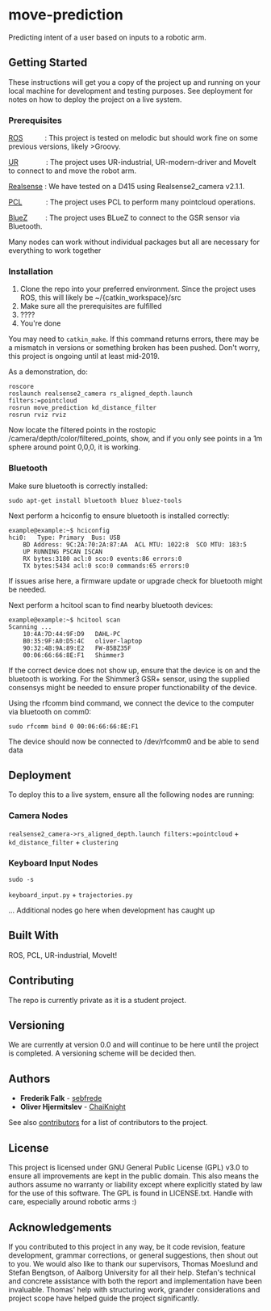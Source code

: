 # move-prediction
Predicting intent of a user based on inputs to a robotic arm.

## Getting Started

These instructions will get you a copy of the project up and running on your local machine for development and testing purposes. See deployment for notes on how to deploy the project on a live system.

### Prerequisites

[ROS](http://wiki.ros.org/ROS/Installation)&nbsp;&nbsp;&nbsp;&nbsp;&nbsp;&nbsp;&nbsp;&nbsp;&nbsp;&nbsp;&nbsp;: This project is tested on melodic but should work fine on some previous versions, likely >Groovy.

[UR](https://github.com/ros-industrial/universal_robot)&nbsp;&nbsp;&nbsp;&nbsp;&nbsp;&nbsp;&nbsp;&nbsp;&nbsp;&nbsp;&nbsp;&nbsp;&nbsp;&nbsp;: The project uses UR-industrial, UR-modern-driver and MoveIt to connect to and move the robot arm. 

[Realsense](https://github.com/IntelRealSense/librealsense/blob/master/doc/installation.md)&nbsp;: We have tested on a D415 using Realsense2_camera v2.1.1. 

[PCL](http://www.pointclouds.org/downloads/)&nbsp;&nbsp;&nbsp;&nbsp;&nbsp;&nbsp;&nbsp;&nbsp;&nbsp;&nbsp;&nbsp;&nbsp;: The project uses PCL to perform many pointcloud operations.

[BlueZ](https://github.com/padelt/bluez)&nbsp;&nbsp;&nbsp;&nbsp;&nbsp;&nbsp;&nbsp;&nbsp;&nbsp;: The project uses BLueZ to connect to the GSR sensor via Bluetooth.

Many nodes can work without individual packages but all are necessary for everything to work together

### Installation

1. Clone the repo into your preferred environment. Since the project uses ROS, this will likely be ~/{catkin_workspace}/src
2. Make sure all the prerequisites are fulfilled
3. ????
4. You're done

You may need to `catkin_make`. If this command returns errors, there may be a mismatch in versions or something broken has been pushed. Don't worry, this project is ongoing until at least mid-2019.

As a demonstration, do:

```
roscore
roslaunch realsense2_camera rs_aligned_depth.launch filters:=pointcloud
rosrun move_prediction kd_distance_filter
rosrun rviz rviz
```

Now locate the filtered points in the rostopic /camera/depth/color/filtered_points, show, and if you only see points in a 1m sphere around point 0,0,0, it is working.

### Bluetooth

Make sure bluetooth is correctly installed:
```
sudo apt-get install bluetooth bluez bluez-tools
```

Next perform a hciconfig to ensure bluetooth is installed correctly:
```
example@example:~$ hciconfig
hci0:	Type: Primary  Bus: USB
	BD Address: 9C:2A:70:2A:87:AA  ACL MTU: 1022:8  SCO MTU: 183:5
	UP RUNNING PSCAN ISCAN 
	RX bytes:3180 acl:0 sco:0 events:86 errors:0
	TX bytes:5434 acl:0 sco:0 commands:65 errors:0
```
If issues arise here, a firmware update or upgrade check for bluetooth might be needed.

Next perform a hcitool scan to find nearby bluetooth devices:
```
example@example:~$ hcitool scan
Scanning ...
	10:4A:7D:44:9F:D9	DAHL-PC
	B0:35:9F:A0:D5:4C	oliver-laptop
	90:32:4B:9A:89:E2	FW-85BZ35F
  	00:06:66:66:8E:F1 	Shimmer3
```
If the correct device does not show up, ensure that the device is on and the bluetooth is working.
For the Shimmer3 GSR+ sensor, using the supplied consensys might be needed to ensure proper functionability of the device.

Using the rfcomm bind command, we connect the device to the computer via bluetooth on comm0:
```
sudo rfcomm bind 0 00:06:66:66:8E:F1
```
The device should now be connected to /dev/rfcomm0 and be able to send data

## Deployment

To deploy this to a live system, ensure all the following nodes are running:

### Camera Nodes

`realsense2_camera->rs_aligned_depth.launch filters:=pointcloud` + `kd_distance_filter` + `clustering`

### Keyboard Input Nodes

`sudo -s`

`keyboard_input.py` + `trajectories.py`

... Additional nodes go here when development has caught up

## Built With

ROS, PCL, UR-industrial, MoveIt!

## Contributing

The repo is currently private as it is a student project.

## Versioning

We are currently at version 0.0 and will continue to be here until the project is completed. A versioning scheme will be decided then.

## Authors

* **Frederik Falk** - [sebfrede](https://github.com/sebfrede)
* **Oliver Hjermitslev** - [ChaiKnight](https://github.com/ChaiKnight)

See also [contributors](github.com/ChaiKnight/move-prediction/contributors) for a list of contributors to the project.

## License

This project is licensed under GNU General Public License (GPL) v3.0 to ensure all improvements are kept in the public domain. This also means the authors assume no warranty or liability except where explicitly stated by law for the use of this software. The GPL is found in LICENSE.txt. Handle with care, especially around robotic arms :)

## Acknowledgements

If you contributed to this project in any way, be it code revision, feature development, grammar corrections, or general suggestions, then shout out to you.
We would also like to thank our supervisors, Thomas Moeslund and Stefan Bengtson, of Aalborg University for all their help. Stefan's technical and concrete assistance with both the report and implementation have been invaluable. Thomas' help with structuring work, grander considerations and project scope have helped guide the project significantly.
